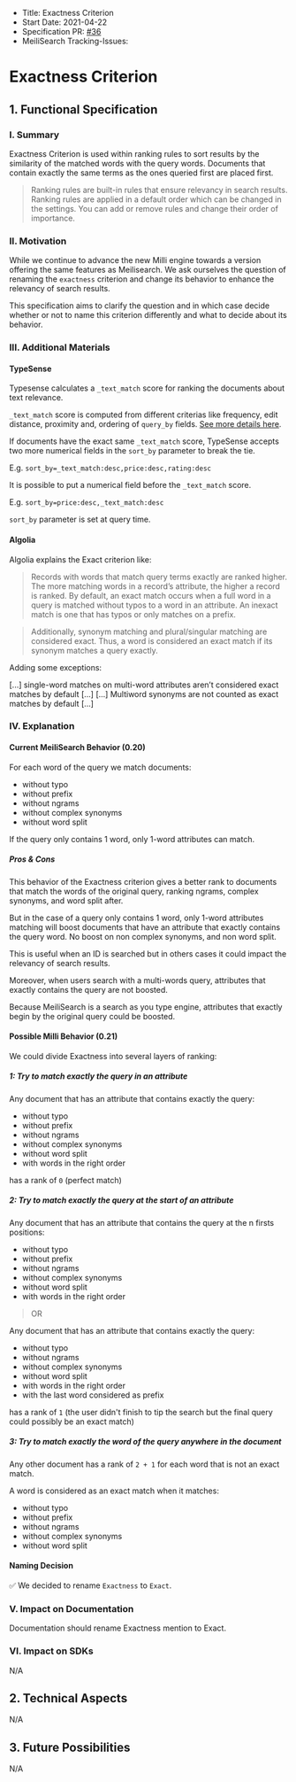 - Title: Exactness Criterion
- Start Date: 2021-04-22
- Specification PR: [#36](https://github.com/meilisearch/specifications/pull/36)
- MeiliSearch Tracking-Issues:

# Exactness Criterion

## 1. Functional Specification

### I. Summary

Exactness Criterion is used within ranking rules to sort results by the similarity of the matched words with the query words. Documents that contain exactly the same terms as the ones queried first are placed first.

> Ranking rules are built-in rules that ensure relevancy in search results. Ranking rules are applied in a default order which can be changed in the settings. You can add or remove rules and change their order of importance.

### II. Motivation

While we continue to advance the new Milli engine towards a version offering the same features as Meilisearch. We ask ourselves the question of renaming the `exactness` criterion and change its behavior to enhance the relevancy of search results.

This specification aims to clarify the question and in which case decide whether or not to name this criterion differently and what to decide about its behavior.

### III. Additional Materials

#### TypeSense

Typesense calculates a `_text_match` score for ranking the documents about text relevance.

`_text_match` score is computed from different criterias like frequency, edit distance, proximity and, ordering of `query_by` fields. [See more details here](https://typesense.org/docs/0.19.0/guide/ranking-and-relevance.html#text-match-score).

If documents have the exact same `_text_match` score, TypeSense accepts two more numerical fields in the `sort_by` parameter to break the tie.

E.g. ```sort_by=_text_match:desc,price:desc,rating:desc```

It is possible to put a numerical field before the `_text_match` score.

E.g. ```sort_by=price:desc,_text_match:desc```

```sort_by``` parameter is set at query time.

#### Algolia

Algolia explains the Exact criterion like:

> Records with words that match query terms exactly are ranked higher. The more matching words in a record’s attribute, the higher a record is ranked. By default, an exact match occurs when a full word in a query is matched without typos to a word in an attribute. An inexact match is one that has typos or only matches on a prefix.

> Additionally, synonym matching and plural/singular matching are considered exact. Thus, a word is considered an exact match if its synonym matches a query exactly.

Adding some exceptions:

[...] single-word matches on multi-word attributes aren’t considered exact matches by default [...]
[...] Multiword synonyms are not counted as exact matches by default [...]

### IV. Explanation

#### Current MeiliSearch Behavior (0.20)

For each word of the query we match documents:

- without typo
- without prefix
- without ngrams
- without complex synonyms
- without word split

If the query only contains 1 word, only 1-word attributes can match.

##### Pros & Cons

This behavior of the Exactness criterion gives a better rank to documents that match the words of the original query, ranking ngrams, complex synonyms, and word split after.

But in the case of a query only contains 1 word, only 1-word attributes matching will boost documents that have an attribute that exactly contains the query word. No boost on non complex synonyms, and non word split.

This is useful when an ID is searched but in others cases it could impact the relevancy of search results.

Moreover, when users search with a multi-words query, attributes that exactly contains the query are not boosted.

Because MeiliSearch is a search as you type engine, attributes that exactly begin by the original query could be boosted.

#### Possible Milli Behavior (0.21)

We could divide Exactness into several layers of ranking:

##### 1: Try to match exactly the query in an attribute

Any document that has an attribute that contains exactly the query:

- without typo
- without prefix
- without ngrams
- without complex synonyms
- without word split
- with words in the right order

has a rank of `0` (perfect match)

##### 2: Try to match exactly the query at the start of an attribute

Any document that has an attribute that contains the query at the n firsts positions:

- without typo
- without prefix
- without ngrams
- without complex synonyms
- without word split
- with words in the right order

> OR

Any document that has an attribute that contains exactly the query:

- without typo
- without ngrams
- without complex synonyms
- without word split
- with words in the right order
- with the last word considered as prefix

has a rank of `1` (the user didn't finish to tip the search but the final query could possibly be an exact match)

##### 3: Try to match exactly the word of the query anywhere in the document

Any other document has a rank of `2 + 1` for each word that is not an exact match.

A word is considered as an exact match when it matches:

- without typo
- without prefix
- without ngrams
- without complex synonyms
- without word split

#### Naming Decision

✅ We decided to rename `Exactness` to `Exact`.

### V. Impact on Documentation

Documentation should rename Exactness mention to Exact.

### VI. Impact on SDKs
N/A

## 2. Technical Aspects
N/A

## 3. Future Possibilities
N/A